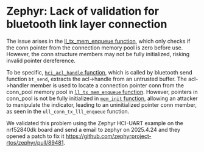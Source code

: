 # Zephyr: Lack of validation for bluetooth link layer connection



The issue arises in the [ll_tx_mem_enqueue function](https://github.com/zephyrproject-rtos/zephyr/blob/eca57905a3f8c212cfe88f3f2974bcbaa1bf3d20/subsys/bluetooth/controller/ll_sw/ull_conn.c#L229), which only checks if the conn pointer from the connection memory pool is zero before use. However, the conn structure members may not be fully initialized, risking invalid pointer dereference.



To be specific,  [`hci_acl_handle` function](https://github.com/zephyrproject-rtos/zephyr/blob/02f85b253a16f71176d8e4995d801ac464a14633/subsys/bluetooth/controller/hci/hci.c#L5856-L5858), which is called by bluetooth send function `bt_send`, extracts the acl->handle from an untrusted buffer. The acl->handler member is used to locate a connection pointer conn from the conn_pool memory pool in [`ll_tx_mem_enqueue` function](https://github.com/zephyrproject-rtos/zephyr/blob/eca57905a3f8c212cfe88f3f2974bcbaa1bf3d20/subsys/bluetooth/controller/ll_sw/ull_conn.c#L228). However, pointers in conn_pool is not be fully initialized in [`mem_init` function](https://github.com/zephyrproject-rtos/zephyr/blob/eca57905a3f8c212cfe88f3f2974bcbaa1bf3d20/subsys/bluetooth/controller/ll_sw/ull_conn.c#L1664-L1668), allowing an attacker to manipulate the indicator, leading to an uninitialized pointer conn member, as seen in the `ull_conn_tx_lll_enqueue` function.




We validated this problem using the Zephyr HCI-UART example on the nrf52840dk board and send a email to zephyr on 2025.4.24 and they opened a patch to fix it https://github.com/zephyrproject-rtos/zephyr/pull/89481.

